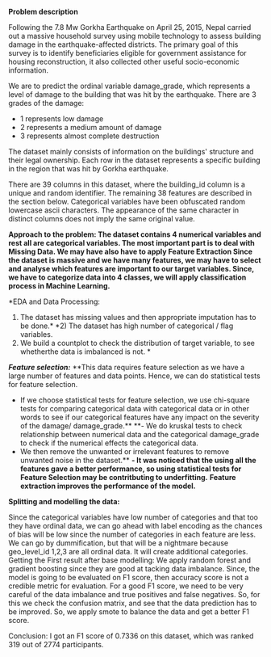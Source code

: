 **Problem description**

Following the 7.8 Mw Gorkha Earthquake on April 25, 2015, Nepal carried out a massive household survey using 
mobile technology to assess building damage in the earthquake-affected districts. The primary goal 
of this survey is to identify beneficiaries eligible for government assistance for housing reconstruction, 
it also collected other useful socio-economic information. 

We are to predict the ordinal variable damage_grade, which represents a level of damage to the building that was hit by the earthquake.
There are 3 grades of the damage:
-	1 represents low damage
-	2 represents a medium amount of damage
-	3 represents almost complete destruction


The dataset mainly consists of information on the buildings' structure and their legal ownership. Each row in the dataset represents a specific building in the region that was hit by Gorkha earthquake.


There are 39 columns in this dataset, where the building_id column is a unique and random identifier. The remaining 38 features are described in the section below. Categorical variables have been obfuscated random lowercase ascii characters. The appearance of the same character in distinct columns does not imply the same original value.


**Approach to the problem:
The dataset contains 4 numerical variables and rest all are categorical variables.
The most important part is to deal with Missing Data.
We may have also have to apply Feature Extraction
Since the dataset is massive and we have many features, we may have to select and analyse which features are important to our target variables.
Since, we have to categorize data into 4 classes,  we will apply classification process in Machine Learning.**

*EDA and Data Processing:
1)	The dataset has missing values and then appropriate imputation has to be done.*
*2)	The dataset has high number of categorical / flag variables.
3)	We build a countplot to check the distribution of target variable, to see whetherthe data is imbalanced is not. *

**_Feature selection:_**
**This data requires feature selection as we have a large number of features and data points. Hence, we can do statistical tests for feature selection.
- If we choose statistical tests for feature selection, we use chi-square tests for comparing categorical data with categorical data or in other words to see if our categorical features have any impact on the severity of the damage/ damage_grade.**
**- We do kruskal tests to check relationship between numerical data and the categorical damage_grade to check if the numerical effects the categorical data.
- We then remove the unwanted or irrelevant features to remove unwanted noise in the dataset.**
**- It was noticed that the using all the features gave a better performance, so using statistical tests for Feature Selection may be contritbuting to underfitting.**
**Feature extraction improves the performance of the model.**

**Splitting and modelling the data:**

Since the categorical variables have low number of categories and that too they have ordinal data, we can go ahead with label encoding as the chances of bias will be low since the number of categories in each feature are less.
We can go by dummification, but that will be a nightmare because geo_level_id 1,2,3 are all ordinal data. It will create additional categories.
Getting the First result after base modelling:
We apply random forest and gradient boosting since they are good at tacking data imbalance.
Since, the model is going to be evaluated on F1 score, then accuracy score is not a credible metric for evaluation.
For a good F1 score, we need to be very careful of the data imbalance and true positives and false negatives.
So, for this we check the confusion matrix, and see that the data prediction has to be improved.
So, we apply smote to balance the data and get a better F1 score.


Conclusion:
I got an F1 score of 0.7336 on this dataset, which was ranked 319 out of 2774 participants.

